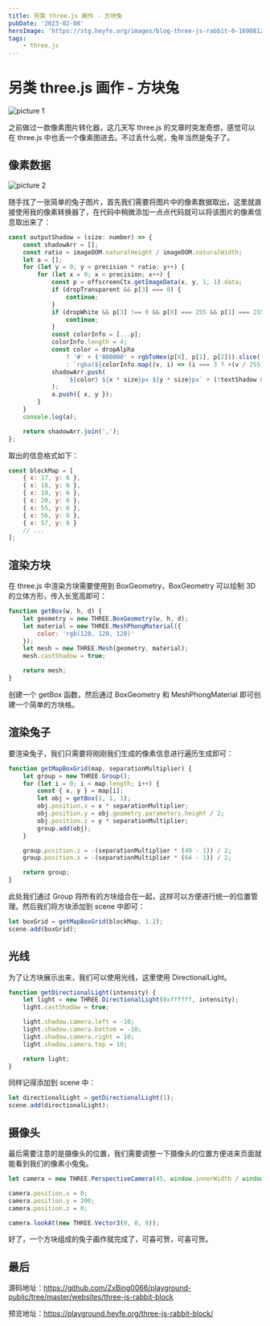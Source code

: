 ```yaml
---
title: 另类 three.js 画作 - 方块兔
pubDate: '2023-02-08'
heroImage: 'https://stg.heyfe.org/images/blog-three-js-rabbit-0-1690812321314.png'
tags:
    - three.js
---
```


# 另类 three.js 画作 - 方块兔

![picture 1](https://stg.heyfe.org/images/blog-three-js-rabbit-block-80.gif)

之前做过一款像素图片转化器，这几天写 three.js 的文章时突发奇想，感觉可以在 three.js 中也丢一个像素图进去。不过丢什么呢，兔年当然是兔子了。

## 像素数据

![picture 2](https://stg.heyfe.org/images/blog-three-js-rabbit-block-66.png)

随手找了一张简单的兔子图片，首先我们需要将图片中的像素数据取出，这里就直接使用我的像素转换器了，在代码中稍微添加一点点代码就可以将该图片的像素信息取出来了：

```js
const outputShadow = (size: number) => {
    const shadowArr = [];
    const ratio = imageDOM.naturalHeight / imageDOM.naturalWidth;
    let a = [];
    for (let y = 0; y < precision * ratio; y++) {
        for (let x = 0; x < precision; x++) {
            const p = offscreenCtx.getImageData(x, y, 1, 1).data;
            if (dropTransparent && p[3] === 0) {
                continue;
            }
            if (dropWhite && p[3] !== 0 && p[0] === 255 && p[1] === 255 && p[2] === 255) {
                continue;
            }
            const colorInfo = [...p];
            colorInfo.length = 4;
            const color = dropAlpha
                ? '#' + ('000000' + rgbToHex(p[0], p[1], p[2])).slice(-6)
                : `rgba(${colorInfo.map((v, i) => (i === 3 ? +(v / 255).toFixed(3) : v)).join(',')})`;
            shadowArr.push(
                `${color} ${x * size}px ${y * size}px` + (!textShadow && y === 0 && x === 0 ? ` 0 ${size}px inset` : '')
            );
            a.push({ x, y });
        }
    }
    console.log(a);

    return shadowArr.join(',');
};
```

取出的信息格式如下：

```js
const blockMap = [
    { x: 17, y: 6 },
    { x: 18, y: 6 },
    { x: 19, y: 6 },
    { x: 20, y: 6 },
    { x: 55, y: 6 },
    { x: 56, y: 6 },
    { x: 57, y: 6 }
    // ...
];
```

## 渲染方块

在 three.js 中渲染方块需要使用到 BoxGeometry，BoxGeometry 可以绘制 3D 的立体方形，传入长宽高即可：

```js
function getBox(w, h, d) {
    let geometry = new THREE.BoxGeometry(w, h, d);
    let material = new THREE.MeshPhongMaterial({
        color: 'rgb(120, 120, 120)'
    });
    let mesh = new THREE.Mesh(geometry, material);
    mesh.castShadow = true;

    return mesh;
}
```

创建一个 getBox 函数，然后通过 BoxGeometry 和 MeshPhongMaterial 即可创建一个简单的方块格。

## 渲染兔子

要渲染兔子，我们只需要将刚刚我们生成的像素信息进行遍历生成即可：

```js
function getMapBoxGrid(map, separationMultiplier) {
    let group = new THREE.Group();
    for (let i = 0; i < map.length; i++) {
        const { x, y } = map[i];
        let obj = getBox(1, 1, 1);
        obj.position.x = x * separationMultiplier;
        obj.position.y = obj.geometry.parameters.height / 2;
        obj.position.z = y * separationMultiplier;
        group.add(obj);
    }

    group.position.z = -(separationMultiplier * (49 - 1)) / 2;
    group.position.x = -(separationMultiplier * (64 - 1)) / 2;

    return group;
}
```

此处我们通过 Group 将所有的方块组合在一起，这样可以方便进行统一的位置管理。然后我们将方块添加到 scene 中即可：

```js
let boxGrid = getMapBoxGrid(blockMap, 1.2);
scene.add(boxGrid);
```

## 光线

为了让方块展示出来，我们可以使用光线，这里使用 DirectionalLight。

```js
function getDirectionalLight(intensity) {
    let light = new THREE.DirectionalLight(0xffffff, intensity);
    light.castShadow = true;

    light.shadow.camera.left = -10;
    light.shadow.camera.bottom = -10;
    light.shadow.camera.right = 10;
    light.shadow.camera.top = 10;

    return light;
}
```

同样记得添加到 scene 中：

```js
let directionalLight = getDirectionalLight(1);
scene.add(directionalLight);
```

## 摄像头

最后需要注意的是摄像头的位置，我们需要调整一下摄像头的位置方便进来页面就能看到我们的像素小兔兔。

```js
let camera = new THREE.PerspectiveCamera(45, window.innerWidth / window.innerHeight, 1, 1000);

camera.position.x = 0;
camera.position.y = 200;
camera.position.z = 0;

camera.lookAt(new THREE.Vector3(0, 0, 0));
```

好了，一个方块组成的兔子画作就完成了，可喜可贺，可喜可贺。

## 最后

源码地址：https://github.com/ZxBing0066/playground-public/tree/master/websites/three-js-rabbit-block

预览地址：https://playground.heyfe.org/three-js-rabbit-block/
